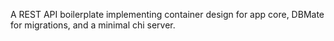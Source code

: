 A REST API boilerplate implementing container design for app core, DBMate for migrations, and a minimal chi server. 